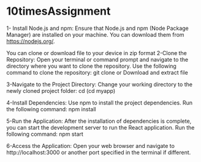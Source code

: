 # 10timesAssignment
1- Install Node.js and npm:
 Ensure that Node.js and npm (Node Package Manager) are installed on your machine. You can download them from https://nodejs.org/.

You can clone or download file to your device in zip format
2-Clone the Repository:
Open your terminal or command prompt and navigate to the directory where you want to clone the repository. Use the following command to clone the repository: git clone <repository-url>
or 
Download and extract file

3-Navigate to the Project Directory:
Change your working directory to the newly cloned project folder: cd <project-folder> (cd myapp)

4-Install Dependencies:
Use npm to install the project dependencies. Run the following command: npm install

5-Run the Application:
After the installation of dependencies is complete, you can start the development server to run the React application. Run the following command: npm start

6-Access the Application:
Open your web browser and navigate to http://localhost:3000 or another port specified in the terminal if different.
